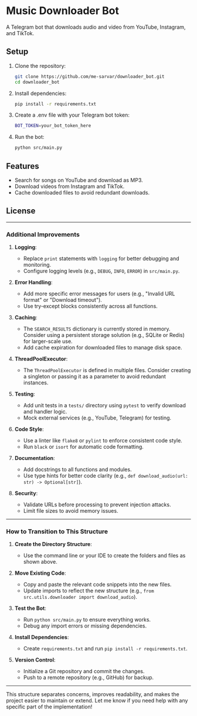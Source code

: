 # Music Downloader Bot

A Telegram bot that downloads audio and video from YouTube, Instagram, and TikTok.

## Setup

1. Clone the repository:
   ```bash
   git clone https://github.com/me-sarvar/downloader_bot.git
   cd downloader_bot
   ```
2. Install dependencies:
    ``` bash
    pip install -r requirements.txt
    ```
3. Create a .env file with your Telegram bot token:
    ```bash
    BOT_TOKEN=your_bot_token_here
    ```
4. Run the bot:
    ```bash
    python src/main.py
    ```

## Features
- Search for songs on YouTube and download as MP3.
- Download videos from Instagram and TikTok.
- Cache downloaded files to avoid redundant downloads.


## License

---

### Additional Improvements

1. **Logging**:
   - Replace `print` statements with `logging` for better debugging and monitoring.
   - Configure logging levels (e.g., `DEBUG`, `INFO`, `ERROR`) in `src/main.py`.

2. **Error Handling**:
   - Add more specific error messages for users (e.g., "Invalid URL format" or "Download timeout").
   - Use try-except blocks consistently across all functions.

3. **Caching**:
   - The `SEARCH_RESULTS` dictionary is currently stored in memory. Consider using a persistent storage solution (e.g., SQLite or Redis) for larger-scale use.
   - Add cache expiration for downloaded files to manage disk space.

4. **ThreadPoolExecutor**:
   - The `ThreadPoolExecutor` is defined in multiple files. Consider creating a singleton or passing it as a parameter to avoid redundant instances.

5. **Testing**:
   - Add unit tests in a `tests/` directory using `pytest` to verify download and handler logic.
   - Mock external services (e.g., YouTube, Telegram) for testing.

6. **Code Style**:
   - Use a linter like `flake8` or `pylint` to enforce consistent code style.
   - Run `black` or `isort` for automatic code formatting.

7. **Documentation**:
   - Add docstrings to all functions and modules.
   - Use type hints for better code clarity (e.g., `def download_audio(url: str) -> Optional[str]`).

8. **Security**:
   - Validate URLs before processing to prevent injection attacks.
   - Limit file sizes to avoid memory issues.

---

### How to Transition to This Structure

1. **Create the Directory Structure**:
   - Use the command line or your IDE to create the folders and files as shown above.

2. **Move Existing Code**:
   - Copy and paste the relevant code snippets into the new files.
   - Update imports to reflect the new structure (e.g., `from src.utils.downloader import download_audio`).

3. **Test the Bot**:
   - Run `python src/main.py` to ensure everything works.
   - Debug any import errors or missing dependencies.

4. **Install Dependencies**:
   - Create `requirements.txt` and run `pip install -r requirements.txt`.

5. **Version Control**:
   - Initialize a Git repository and commit the changes.
   - Push to a remote repository (e.g., GitHub) for backup.

---

This structure separates concerns, improves readability, and makes the project easier to maintain or extend. Let me know if you need help with any specific part of the implementation!
